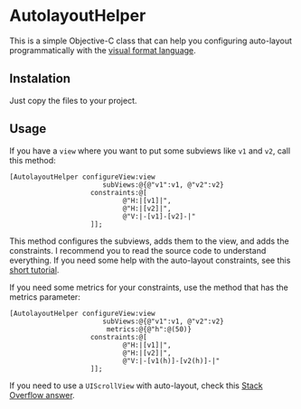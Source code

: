 # AutolayoutHelper

This is a simple Objective-C class that can help you configuring auto-layout programmatically with the [visual format language](https://developer.apple.com/library/ios/documentation/UserExperience/Conceptual/AutolayoutPG/VisualFormatLanguage/VisualFormatLanguage.html).

## Instalation 

Just copy the files to your project.

## Usage

If you have a `view` where you want to put some subviews like `v1` and `v2`, call this method:

    [AutolayoutHelper configureView:view
                           subViews:@{@"v1":v1, @"v2":v2}
                        constraints:@[
                                @"H:|[v1]|",
                                @"H:|[v2]|",
                                @"V:|-[v1]-[v2]-|"
                        ]];

This method configures the subviews, adds them to the view, and adds the constraints. I recommend you to read the source code to understand everything. If you need some help with the auto-layout constraints, see this [short tutorial](http://www.thinkandbuild.it/learn-to-love-auto-layout-programmatically/).

If you need some metrics for your constraints, use the method that has the metrics parameter:

    [AutolayoutHelper configureView:view
                           subViews:@{@"v1":v1, @"v2":v2}
                            metrics:@{@"h":@(50)}
                        constraints:@[
                                @"H:|[v1]|",
                                @"H:|[v2]|",
                                @"V:|-[v1(h)]-[v2(h)]-|"
                        ]];

If you need to use a `UIScrollView` with auto-layout, check this [Stack Overflow answer](http://stackoverflow.com/a/16843937/1121497).
